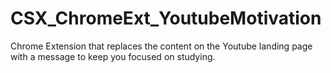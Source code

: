 # CSX_ChromeExt_YoutubeMotivation
Chrome Extension that replaces the content on the Youtube landing page with a message to keep you focused on studying.
